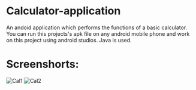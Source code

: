# Calculator-application

An andoid application which performs the functions of a basic calculator. You can run this projects's apk file on any android mobile phone and work on this project using android studios. Java is used.

# Screenshorts:

![Cal1](https://user-images.githubusercontent.com/64221898/116235894-02d18180-a77c-11eb-8b8e-db2fff0509dc.PNG)
![Cal2](https://user-images.githubusercontent.com/64221898/116236115-4af0a400-a77c-11eb-8188-14411d9161cc.PNG)


